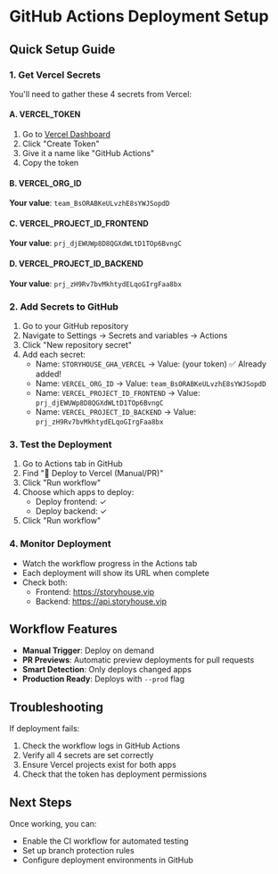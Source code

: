 # GitHub Actions Deployment Setup

## Quick Setup Guide

### 1. Get Vercel Secrets

You'll need to gather these 4 secrets from Vercel:

#### A. VERCEL_TOKEN
1. Go to [Vercel Dashboard](https://vercel.com/account/tokens)
2. Click "Create Token"
3. Give it a name like "GitHub Actions"
4. Copy the token

#### B. VERCEL_ORG_ID
**Your value**: `team_BsORABKeULvzhE8sYWJSopdD`

#### C. VERCEL_PROJECT_ID_FRONTEND
**Your value**: `prj_djEWUWp8D8QGXdWLtD1TOp6BvngC`

#### D. VERCEL_PROJECT_ID_BACKEND
**Your value**: `prj_zH9Rv7bvMkhtydELqoGIrgFaa8bx`

### 2. Add Secrets to GitHub

1. Go to your GitHub repository
2. Navigate to Settings → Secrets and variables → Actions
3. Click "New repository secret"
4. Add each secret:
   - Name: `STORYHOUSE_GHA_VERCEL` → Value: (your token) ✅ Already added!
   - Name: `VERCEL_ORG_ID` → Value: `team_BsORABKeULvzhE8sYWJSopdD`
   - Name: `VERCEL_PROJECT_ID_FRONTEND` → Value: `prj_djEWUWp8D8QGXdWLtD1TOp6BvngC`
   - Name: `VERCEL_PROJECT_ID_BACKEND` → Value: `prj_zH9Rv7bvMkhtydELqoGIrgFaa8bx`

### 3. Test the Deployment

1. Go to Actions tab in GitHub
2. Find "🚀 Deploy to Vercel (Manual/PR)"
3. Click "Run workflow"
4. Choose which apps to deploy:
   - Deploy frontend: ✓
   - Deploy backend: ✓
5. Click "Run workflow"

### 4. Monitor Deployment

- Watch the workflow progress in the Actions tab
- Each deployment will show its URL when complete
- Check both:
  - Frontend: https://storyhouse.vip
  - Backend: https://api.storyhouse.vip

## Workflow Features

- **Manual Trigger**: Deploy on demand
- **PR Previews**: Automatic preview deployments for pull requests
- **Smart Detection**: Only deploys changed apps
- **Production Ready**: Deploys with `--prod` flag

## Troubleshooting

If deployment fails:
1. Check the workflow logs in GitHub Actions
2. Verify all 4 secrets are set correctly
3. Ensure Vercel projects exist for both apps
4. Check that the token has deployment permissions

## Next Steps

Once working, you can:
- Enable the CI workflow for automated testing
- Set up branch protection rules
- Configure deployment environments in GitHub